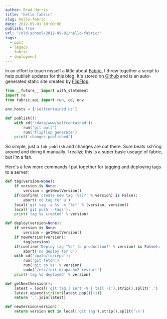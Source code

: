 ```yaml
---
author: Brad Harris
title: "hello fabric"
slug: hello-fabric
date: 2012-09-01 10:00:00
publish: true
url: "/old-school/2012-09-01/hello-fabric/"
tags:
  - post
  - legacy
  - fabric
  - deployment
---
```


In an effort to teach myself a little about [Fabric][], I threw together a script to help publish updates for this blog.  It's stored on [Github][blog.git] and is an auto-generated static site created by [FlipFlop][].

```python
from __future__ import with_statement
import re
from fabric.api import run, cd, env

env.hosts = ['selfcontained.us']

def publish():
	with cd('/data/www/selfcontained'):
		run('git pull')
		run('flipflop generate')
	print('changes published')
```

So simple, just a ```fab publish``` and changes are out there.  Sure beats ssh'ing around and doing it manually.  I realize this is a super basic useage of fabric, but I'm a fan.

Here's a few more commands I put together for tagging and deploying tags to a server:

```python
def tag(version=None):
	if version is None:
		version = getNextVersion()
	if(confirm('create new tag (%s)?' % version) is False):
		abort('no tag for u')
	local('git tag -a %s -m "%s"' % (version, version))
	local('git push --tags');
	print('tag %s created' % version)

def deploy(version=None):
	if version is None:
		version = getNextVersion()
	if newVersion(version):
		tag(version)
	if(confirm('Deploy tag "%s" to production?' % version) is False):
		abort('no deploy for u')
	with cd('/path/to/repo'):
		run('git fetch')
		run('git co %s' % version)
		sudo('/etc/init.d/apache2 restart')
	print('tag %s deployed' % version)

def getNextVersion():
	latest = local('git tag | sort -V | tail -1').strip().split('.')
	latest.append(str(int(latest.pop())+1))
	return '.'.join(latest)

def newVersion(version):
	return version not in local('git tag').strip().split('\n')
```

[Fabric]: http://fabfile.org
[blog.git]: http://github.com/selfcontained/selfcontained_blog
[FlipFlop]: http://github.com/selfcontained/flipflop
